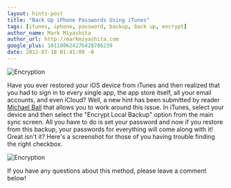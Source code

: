 ```yaml
---
layout: hints-post
title: "Back Up iPhone Passwords Using iTunes"
tags: [itunes, iphone, password, backup, back up, encrypt]
author_name: Mark Miyashita
author_url: http://markmiyashita.com
google_plus: 101180624276428786239
date: 2012-07-18 01:41:00 -8
---
```


<img class="clear blog-image-full-border" src="{{site.url}}/images/password-encrypt.jpg" title="Encryption">

Have you ever restored your iOS device from iTunes and then realized that you had to sign in to every single app, the app store itself, all your email accounts, and even iCloud? Well, a new hint has been submitted by reader <a href="http://michaelballphoto.com/">Michael Ball</a> that allows you to work around this issue. In iTunes, select your device and then select the "Encrypt Local Backup" option from the main sync screen. All you have to do is set your password and now if you restore from this backup, your passwords for everything will come along with it! Great isn't it? Here's a screenshot for those of you having trouble finding the right checkbox.

<img class="clear blog-image-full-border" src="{{site.url}}/images/encrypt-local.png" title="Encryption">

If you have any questions about this method, please leave a comment below!